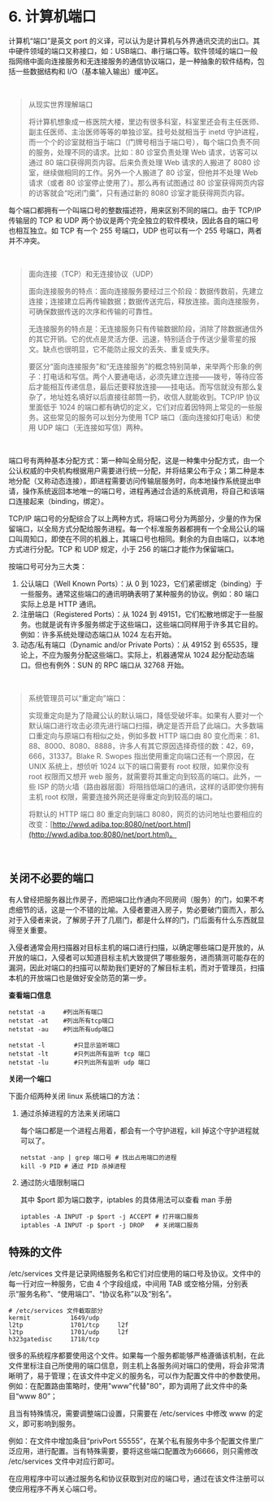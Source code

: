 # 6. 计算机端口

计算机“端口”是英文 port 的义译，可以认为是计算机与外界通讯交流的出口。其中硬件领域的端口又称接口，如：USB端口、串行端口等。软件领域的端口一般指网络中面向连接服务和无连接服务的通信协议端口，是一种抽象的软件结构，包括一些数据结构和 I/O（基本输入输出）缓冲区。

‍

> 从现实世界理解端口
>
> 将计算机想象成一栋医院大楼，里边有很多科室，科室里还会有主任医师、副主任医师、主治医师等等的单独诊室。挂号处就相当于 inetd 守护进程，而一个个的诊室就相当于端口（门牌号相当于端口号），每个端口负责不同的服务，处理不同的请求。比如：80 诊室负责处理 Web 请求，访客可以通过 80 端口获得网页内容。后来负责处理 Web 请求的人搬进了 8080 诊室，继续做相同的工作。另外一个人搬进了 80 诊室，但他并不处理 Web 请求（或者 80 诊室停止使用了）。那么再有试图通过 80 诊室获得网页内容的访客就会“吃闭门羹”，只有通过新的 8080 诊室才能获得网页内容。

每个端口都拥有一个叫端口号的整数描述符，用来区别不同的端口。由于 TCP/IP 传输层的 TCP 和 UDP 两个协议是两个完全独立的软件模块，因此各自的端口号也相互独立。如 TCP 有一个 255 号端口，UDP 也可以有一个 255 号端口，两者并不冲突。

‍

> 面向连接（TCP）和无连接协议（UDP）
>
> 面向连接服务的特点：面向连接服务要经过三个阶段：数据传数前，先建立连接；连接建立后再传输数据；数据传送完后，释放连接。面向连接服务，可确保数据传送的次序和传输的可靠性。
>
> 无连接服务的特点是：无连接服务只有传输数据阶段，消除了除数据通信外的其它开销。它的优点是灵活方便、迅速，特别适合于传送少量零星的报文。缺点也很明显，它不能防止报文的丢失、重复或失序。
>
> 要区分“面向连接服务”和“无连接服务”的概念特别简单，来举两个形象的例子：打电话和写信。两个人要通电话，必须先建立连接——拨号，等待应答后才能相互传递信息，最后还要释放连接——挂电话。而写信就没有那么复杂了，地址姓名填好以后直接往邮筒一扔，收信人就能收到。TCP/IP 协议里面低于 1024 的端口都有确切的定义，它们对应着因特网上常见的一些服务。这些常见的服务可以划分为使用 TCP 端口（面向连接如打电话）和使用 UDP 端口（无连接如写信）两种。

‍

端口号有两种基本分配方式：第一种叫全局分配，这是一种集中分配方式，由一个公认权威的中央机构根据用户需要进行统一分配，并将结果公布于众；第二种是本地分配（又称动态连接），即进程需要访问传输层服务时，向本地操作系统提出申请，操作系统返回本地唯一的端口号，进程再通过合适的系统调用，将自己和该端口连接起来（binding，绑定）。

TCP/IP 端口号的分配综合了以上两种方式，将端口号分为两部分，少量的作为保留端口，以全局方式分配给服务进程。每一个标准服务器都拥有一个全局公认的端口叫周知口，即使在不同的机器上，其端口号也相同。剩余的为自由端口，以本地方式进行分配。TCP 和 UDP 规定，小于 256 的端口才能作为保留端口。

按端口号可分为三大类：

1. 公认端口（Well Known Ports）：从 0 到 1023，它们紧密绑定（binding）于一些服务。通常这些端口的通讯明确表明了某种服务的协议。例如：80 端口实际上总是 HTTP 通讯。
2. 注册端口（Registered Ports）：从 1024 到 49151，它们松散地绑定于一些服务。也就是说有许多服务绑定于这些端口，这些端口同样用于许多其它目的。例如：许多系统处理动态端口从 1024 左右开始。
3. 动态/私有端口（Dynamic and/or Private Ports）：从 49152 到 65535，理论上，不应为服务分配这些端口。实际上，机器通常从 1024 起分配动态端口。但也有例外：SUN 的 RPC 端口从 32768 开始。

‍

> 系统管理员可以“重定向”端口：
>
> 实现重定向是为了隐藏公认的默认端口，降低受破坏率。如果有人要对一个默认端口进行攻击必须先进行端口扫描，确定是否开启了此端口。大多数端口重定向与原端口有相似之处，例如多数 HTTP 端口由 80 变化而来：81、88、8000、8080、8888，许多人有其它原因选择奇怪的数：42，69，666，31337。Blake R. Swopes 指出使用重定向端口还有一个原因，在 UNIX 系统上，想侦听 1024 以下的端口需要有 root 权限，如果你没有 root 权限而又想开 web 服务，就需要将其重定向到较高的端口。此外，一些 ISP 的防火墙（路由器层面）将阻挡低端口的通讯，这样的话即使你拥有主机 root 权限，需要连接外网还是得重定向到较高的端口。
>
> 将默认的 HTTP 端口 80 重定向到端口 8080，网页的访问地址也要相应的改变：[http://wwd.adiba.top:8080/net/port.html](http://wwd.adiba.top:8080/net/port.html)。

‍

## 关闭不必要的端口

有人曾经把服务器比作房子，而把端口比作通向不同房间（服务）的门，如果不考虑细节的话，这是一个不错的比喻。入侵者要进入房子，势必要破门窗而入，那么对于入侵者来说，了解房子开了几扇门，都是什么样的门，门后面有什么东西就显得至关重要。

入侵者通常会用扫描器对目标主机的端口进行扫描，以确定哪些端口是开放的，从开放的端口，入侵者可以知道目标主机大致提供了哪些服务，进而猜测可能存在的漏洞，因此对端口的扫描可以帮助我们更好的了解目标主机，而对于管理员，扫描本机的开放端口也是做好安全防范的第一步。

**查看端口信息**

```
netstat -a     #列出所有端口
netstat -at    #列出所有tcp端口
netstat -au    #列出所有udp端口

netstat -l        #只显示监听端口
netstat -lt       #只列出所有监听 tcp 端口
netstat -lu       #只列出所有监听 udp 端口
```

**关闭一个端口**

下面介绍两种关闭 linux 系统端口的方法：

1. 通过杀掉进程的方法来关闭端口

    每个端口都是一个进程占用着，都会有一个守护进程，kill 掉这个守护进程就可以了。

    ```
    netstat -anp | grep 端口号 # 找出占用端口的进程
    kill -9 PID # 通过 PID 杀掉进程
    ```
2. 通过防火墙限制端口

    其中 $port 即为端口数字，iptables 的具体用法可以查看 man 手册

    ```
    iptables -A INPUT -p $port -j ACCEPT # 打开端口服务
    iptables -A INPUT -p $port -j DROP   # 关闭端口服务
    ```

## 特殊的文件

/etc/services 文件是记录网络服务名和它们对应使用的端口号及协议。文件中的每一行对应一种服务，它由 4 个字段组成，中间用 TAB 或空格分隔，分别表示“服务名称”、“使用端口”、“协议名称”以及“别名”。

```
# /etc/services 文件截取部分
kermit           1649/udp
l2tp             1701/tcp     l2f
l2tp             1701/udp     l2f
h323gatedisc     1718/tcp
```

很多的系统程序都要使用这个文件。如果每一个服务都能够严格遵循该机制，在此文件里标注自己所使用的端口信息，则主机上各服务间对端口的使用，将会非常清晰明了，易于管理；在该文件中定义的服务名，可以作为配置文件中的参数使用。例如：在配置路由策略时，使用"www"代替"80"，即为调用了此文件中的条目“www 80”；

且当有特殊情况，需要调整端口设置，只需要在 /etc/services 中修改 www 的定义，即可影响到服务。

例如：在文件中增加条目“privPort 55555”，在某个私有服务中多个配置文件里广泛应用，进行配置。当有特殊需要，要将这些端口配置改为66666，则只需修改 /etc/services 文件中对应行即可。

在应用程序中可以通过服务名和协议获取到对应的端口号，通过在该文件注册可以使应用程序不再关心端口号。

‍
